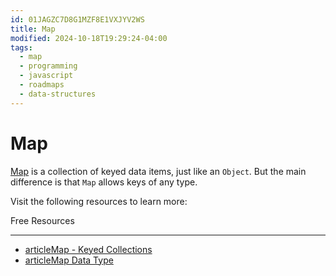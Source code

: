 ```yaml
---
id: 01JAGZC7D8G1MZF8E1VXJYV2WS
title: Map
modified: 2024-10-18T19:29:24-04:00
tags:
  - map
  - programming
  - javascript
  - roadmaps
  - data-structures
---
```

# Map

[Map](https://developer.mozilla.org/en-US/docs/Web/JavaScript/Reference/Global_Objects/Map) is a collection of keyed data items, just like an `Object`. But the main difference is that `Map` allows keys of any type.

Visit the following resources to learn more:

Free Resources

---

- [articleMap - Keyed Collections](https://developer.mozilla.org/en-US/docs/Web/JavaScript/Reference/Global_Objects/Map)
- [articleMap Data Type](https://javascript.info/map-set#map)